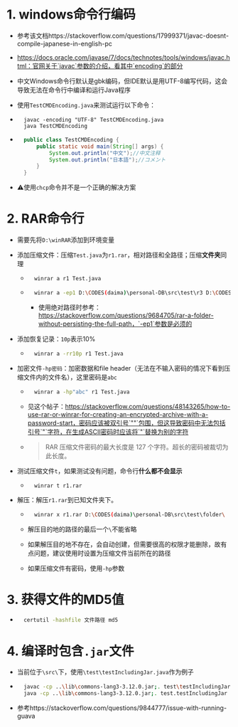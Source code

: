 # 1. windows命令行编码

- 参考该文档https://stackoverflow.com/questions/17999371/javac-doesnt-compile-japanese-in-english-pc

- https://docs.oracle.com/javase/7/docs/technotes/tools/windows/javac.html：官网关于`javac`参数的介绍，看其中`encoding`的部分

- 中文Windows命令行默认是gbk编码，但IDE默认是用UTF-8编写代码，这会导致无法在命令行中编译和运行Java程序

- 使用`TestCMDEncoding.java`来测试运行以下命令：

- ```shell
    javac -encoding "UTF-8" TestCMDEncoding.java
    java TestCMDEncoding
    ```

- ```java
    public class TestCMDEncoding {
        public static void main(String[] args) {
            System.out.println("中文");//中文注释
            System.out.println("日本語");//コメント
        }
    }
    ```

- :warning:使用`chcp`命令并不是一个正确的解决方案





# 2. RAR命令行

- 需要先将`D:\winRAR`添加到环境变量

- 添加压缩文件：压缩`Test.java`为`r1.rar`，相对路径和全路径；压缩**文件夹**同理

    - ```sh
        winrar a r1 Test.java
        ```

    - ```sh
        winrar a -ep1 D:\CODES(daima)\personal-DB\src\test\r3 D:\CODES(daima)\personal-DB\src\test\Test.java
        ```

        - 使用绝对路径时参考：https://stackoverflow.com/questions/9684705/rar-a-folder-without-persisting-the-full-path，`-ep1`参数是必须的

- 添加恢复记录：`10p`表示10%

    - ```sh
        winrar a -rr10p r1 Test.java
        ```

- 加密文件`-hp密码`：加密数据和file header（无法在不输入密码的情况下看到压缩文件内的文件名），这里密码是`abc`

    - ```sh
        winrar a -hp"abc" r1 Test.java
        ```

    - 见这个帖子：https://stackoverflow.com/questions/48143265/how-to-use-rar-or-winrar-for-creating-an-encrypted-archive-with-a-password-start，密码应该被双引号`""`包围，但这导致密码中无法包括引号`"`字符，在生成ASCII密码时应该将`"`替换为别的字符

    - > RAR 压缩文件密码的最大长度是 127 个字符。超长的密码被裁切为此长度。

- 测试压缩文件`t`，如果测试没有问题，命令行**什么都不会显示**

    - ```rar
        winrar t r1.rar
        ```

- 解压：解压`r1.rar`到已知文件夹下。

    - ```sh
        winrar x r1.rar D:\CODES(daima)\personal-DB\src\test\folder\
        ```

    - 解压目的地的路径的最后一个`\`不能省略

    - 如果解压目的地不存在，会自动创建，但需要很高的权限才能删除，故有点问题，建议使用时设置为压缩文件当前所在的路径
    
    - 如果压缩文件有密码，使用`-hp`参数

# 3. 获得文件的MD5值

- ```sh
    certutil -hashfile 文件路径 md5
    ```



# 4. 编译时包含`.jar`文件

- 当前位于`\src\`下，使用`\test\testIncludingJar.java`作为例子

- ```sh
    javac -cp ..\lib\commons-lang3-3.12.0.jar;. test\testIncludingJar.java
    java -cp ..\lib\commons-lang3-3.12.0.jar;. test.testIncludingJar
    ```
    
- 参考https://stackoverflow.com/questions/9844777/issue-with-running-guava